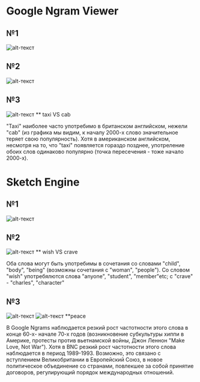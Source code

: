 # Google Ngram Viewer

## №1

![alt-текст](https://pp.userapi.com/c623900/v623900702/100371/-rBrC34lRgQ.jpg)

## №2

![alt-текст](https://pp.userapi.com/c847120/v847120245/1c4be/4LRkYgz8GIk.jpg)

## №3

![alt-текст](https://pp.userapi.com/c845220/v845220702/21de9/a97iHiOHArg.jpg)
** taxi VS cab

"Taxi" наиболее часто употребимо в британском английском, нежели "cab" (из графика мы видим, к началу 2000-х слово значительное теряет свою популярность). Хотя в американском английском, несмотря на то, что "taxi" появляется гораздо позднее, употреление обоих слов одинаково популярно (точка пересечения - тоже начало 2000-х).   

# Sketch Engine

## №1

![alt-текст](https://pp.userapi.com/c845220/v845220245/21c60/SEqS5QiZoxc.jpg)

## №2

![alt-текст](https://pp.userapi.com/c845220/v845220245/21c6a/hO-K_GBNF9o.jpg)
** wish VS crave

Оба слова могут быть употребимы в сочетания со словами "child", "body", "being" (возможны сочетания с "woman", "people"). Со словом "wish" употребялются слова "anyone", "student", "member"etc; с "crave" - "charles", "character"

## №3

![alt-текст](https://pp.userapi.com/c847120/v847120245/1c4a0/xDB00IKiyzg.jpg)
![alt-текст](https://pp.userapi.com/c847120/v847120245/1c4aa/5UrTVJkto7E.jpg)
**peace 

В Google Ngrams наблюдается резкий рост частотности этого слова в конце 60-х- начале 70-х годов (возникновение субкультуры хиппи в Америке, протесты против вьетнамской войны, Джон Леннон "Make Love, Not War"). Хотя в BNC резкий рост частотности этого слова наблюдается в период 1989-1993. Возможно, это связано с вступлением Великобритании в Европейский Союз, в новое политическое объединение со странами, повлекшее за собой принятие договоров, регулирующий порядок международных отношений. 


